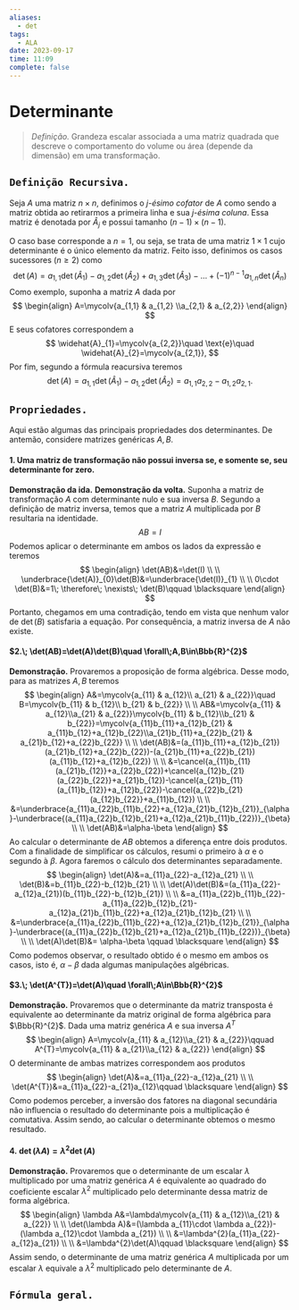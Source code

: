 ```yaml
---
aliases:
  - det
tags:
  - ALA
date: 2023-09-17
time: 11:09
complete: false
---
```

$\newcommand\mycolv[1]{\begin{bmatrix}#1\end{bmatrix}}$
# Determinante

> $\textit{Definição.}$ Grandeza escalar associada a uma matriz quadrada que descreve o comportamento do volume ou área (depende da dimensão) em uma transformação.

## $\texttt{Definição Recursiva.}$

Seja $A$ uma matriz $n\times n$, definimos o $\textit{j-ésimo cofator}$ de $A$ como sendo a matriz obtida ao retirarmos a primeira linha e sua $\textit{j-ésima coluna}$. Essa matriz é denotada por $\widehat{A}_{j}$ e possui tamanho $(n-1)\times(n-1)$.

O caso base corresponde a $n=1$, ou seja, se trata de uma matriz $1\times 1$ cujo determinante é o único elemento da matriz. Feito isso, definimos os casos sucessores $(n\geq 2)$ como
$$
\det(A)=a_{1,1}\det(\widehat{A}_{1})-a_{1,2}\det(\widehat{A}_{2})+a_{1,3}\det(\widehat{A}_{3})-\dots+(-1)^{n-1}a_{1,n}\det(\widehat{A}_{n})\tag{1}
$$
Como exemplo, suponha a matriz $A$ dada por
$$
\begin{align}
A=\mycolv{a_{1,1} & a_{1,2} \\a_{2,1} & a_{2,2}}
\end{align}
$$
E seus cofatores correspondem a
$$
\widehat{A}_{1}=\mycolv{a_{2,2}}\quad \text{e}\quad \widehat{A}_{2}=\mycolv{a_{2,1}},
$$
Por fim, segundo a fórmula reacursiva teremos
$$
\det(A)=a_{1,1}\det(\widehat{A}_{1})-a_{1,2}\det(\widehat{A}_{2})=a_{1,1}a_{2,2}-a_{1,2}a_{2,1}.
$$

## $\texttt{Propriedades.}$

Aqui estão algumas das principais propriedades dos determinantes. De antemão, considere matrizes genéricas $A,B$.

#### $1.$ Uma matriz de transformação não possui inversa **se, e somente se,** seu determinante for zero.

**Demonstração da ida.** 
**Demonstração da volta.** Suponha a matriz de transformação $A$ com determinante nulo e sua inversa $B$. Segundo a definição de matriz inversa, temos que a matriz $A$ multiplicada por $B$ resultaria na identidade.
$$
AB=I
$$
Podemos aplicar o determinante em ambos os lados da expressão e teremos
$$
\begin{align}
\det(AB)&=\det(I) \\ \\
\underbrace{\det(A)}_{0}\det(B)&=\underbrace{\det(I)}_{1} \\ \\
0\cdot \det(B)&=1\;  \therefore\;  \nexists\;  \det(B)\qquad \blacksquare 
\end{align}
$$
Portanto, chegamos em uma contradição, tendo em vista que nenhum valor de $\det(B)$ satisfaria a equação. Por consequência, a matriz inversa de $A$ não existe.

#### $2.\;  \det(AB)=\det(A)\det(B)\quad \forall\;A,B\in\Bbb{R}^{2}$

**Demonstração.** Provaremos a proposição de forma algébrica. Desse modo, para as matrizes $A,B$ teremos
$$
\begin{align}
A&=\mycolv{a_{11} & a_{12}\\ a_{21} & a_{22}}\quad B=\mycolv{b_{11} & b_{12}\\ b_{21} & b_{22}} \\ \\
AB&=\mycolv{a_{11} & a_{12}\\a_{21} & a_{22}}\mycolv{b_{11} & b_{12}\\b_{21} & b_{22}}=\mycolv{a_{11}b_{11}+a_{12}b_{21} & a_{11}b_{12}+a_{12}b_{22}\\a_{21}b_{11}+a_{22}b_{21} & a_{21}b_{12}+a_{22}b_{22}} \\ \\
\det(AB)&=(a_{11}b_{11}+a_{12}b_{21})(a_{21}b_{12}+a_{22}b_{22})-(a_{21}b_{11}+a_{22}b_{21})(a_{11}b_{12}+a_{12}b_{22}) \\ \\
&=\cancel{a_{11}b_{11}(a_{21}b_{12}}+a_{22}b_{22})+\cancel{a_{12}b_{21}(a_{22}b_{22}}+a_{21}b_{12})-\cancel{a_{21}b_{11}(a_{11}b_{12}}+a_{12}b_{22})-\cancel{a_{22}b_{21}(a_{12}b_{22}}+a_{11}b_{12}) \\ \\ 
&=\underbrace{a_{11}a_{22}b_{11}b_{22}+a_{12}a_{21}b_{12}b_{21}}_{\alpha}-\underbrace{(a_{11}a_{22}b_{12}b_{21}+a_{12}a_{21}b_{11}b_{22})}_{\beta} \\ \\
\det(AB)&=\alpha-\beta
\end{align}
$$
Ao calcular o determinante de $AB$ obtemos a diferença entre dois produtos. Com a finalidade de simplificar os cálculos, resumi o primeiro à $\alpha$ e o segundo à $\beta$. Agora faremos o cálculo dos determinantes separadamente.
$$
\begin{align}
\det(A)&=a_{11}a_{22}-a_{12}a_{21} \\ \\
\det(B)&=b_{11}b_{22}-b_{12}b_{21} \\ \\
\det(A)\det(B)&=(a_{11}a_{22}-a_{12}a_{21})(b_{11}b_{22}-b_{12}b_{21}) \\ \\
&=a_{11}a_{22}b_{11}b_{22}-a_{11}a_{22}b_{12}b_{21}-a_{12}a_{21}b_{11}b_{22}+a_{12}a_{21}b_{12}b_{21} \\ \\
&=\underbrace{a_{11}a_{22}b_{11}b_{22}+a_{12}a_{21}b_{12}b_{21}}_{\alpha}-\underbrace{(a_{11}a_{22}b_{12}b_{21}+a_{12}a_{21}b_{11}b_{22})}_{\beta} \\ \\
\det(A)\det(B)&= \alpha-\beta \qquad \blacksquare 
\end{align}
$$
Como podemos observar, o resultado obtido é o mesmo em ambos os casos, isto é, $\alpha-\beta$ dada algumas manipulações algébricas.

#### $3.\; \det(A^{T})=\det(A)\quad \forall\;A\in\Bbb{R}^{2}$

$\textbf{Demonstração.}$ Provaremos que o determinante da matriz transposta é equivalente ao determinante da matriz original de forma algébrica para $\Bbb{R}^{2}$. Dada uma matriz genérica $A$ e sua inversa $A^{T}$
$$
\begin{align}
A=\mycolv{a_{11} & a_{12}\\a_{21} & a_{22}}\qquad A^{T}=\mycolv{a_{11} & a_{21}\\a_{12} & a_{22}}
\end{align}
$$
O determinante de ambas matrizes correspondem aos produtos
$$
\begin{align}
\det(A)&=a_{11}a_{22}-a_{12}a_{21} \\ \\
\det(A^{T})&=a_{11}a_{22}-a_{21}a_{12}\qquad \blacksquare
\end{align}
$$
Como podemos perceber, a inversão dos fatores na diagonal secundária não influencia o resultado do determinante pois a multiplicação é comutativa. Assim sendo, ao calcular o determinante obtemos o mesmo resultado. 

#### $4.\; \det(\lambda A)=\lambda^{2}\det(A)$

$\textbf{Demonstração.}$ Provaremos que o determinante de um escalar $\lambda$ multiplicado por uma matriz genérica $A$ é equivalente ao quadrado do coeficiente escalar $\lambda^{2}$ multiplicado pelo determinante dessa matriz de forma algébrica.
$$
\begin{align}
\lambda A&=\lambda\mycolv{a_{11} & a_{12}\\a_{21} & a_{22}} \\ \\
\det(\lambda A)&=(\lambda a_{11}\cdot \lambda a_{22})-(\lambda a_{12}\cdot \lambda a_{21}) \\ \\
&=\lambda^{2}(a_{11}a_{22}-a_{12}a_{21}) \\ \\
&=\lambda^{2}\det(A)\qquad \blacksquare 
\end{align}
$$
Assim sendo, o determinante de uma matriz genérica $A$ multiplicada por um escalar $\lambda$ equivale a $\lambda^{2}$ multiplicado pelo determinante de $A$.

## $\texttt{Fórmula geral.}$



